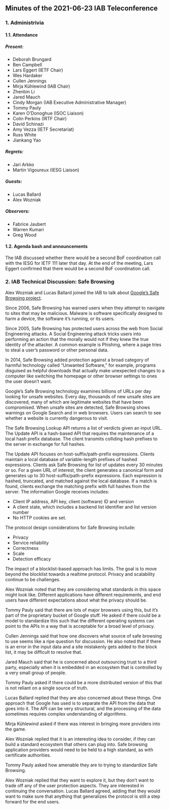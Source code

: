 
Minutes of the 2021-06-23 IAB Teleconference
--------------------------------------------


### 1. Administrivia


#### 1.1. Attendance


##### Present:


* Deborah Brungard
* Ben Campbell
* Lars Eggert (IETF Chair)
* Wes Hardaker
* Cullen Jennings
* Mirja Kühlewind (IAB Chair)
* Zhenbin Li
* Jared Mauch
* Cindy Morgan (IAB Executive Administrative Manager)
* Tommy Pauly
* Karen O’Donoghue (ISOC Liaison)
* Colin Perkins (IRTF Chair)
* David Schinazi
* Amy Vezza (IETF Secretariat)
* Russ White
* Jiankang Yao


##### Regrets:


* Jari Arkko
* Martin Vigoureux (IESG Liaison)


##### Guests:


* Lucas Ballard
* Alex Wozniak


##### Observers:


* Fabrice Jaubert
* Warren Kumari
* Greg Wood


#### 1.2. Agenda bash and announcements


The IAB discussed whether there would be a second BoF coordination call with the IESG for IETF 111 later that day. At the end of the meeting, Lars Eggert confirmed that there would be a second BoF coordination call.


### 2. IAB Technical Discussion: Safe Browsing


Alex Wozniak and Lucas Ballard joined the IAB to talk about [Google’s Safe Browsing project](https://safebrowsing.google.com/).


Since 2006, Safe Browsing has warned users when they attempt to navigate to sites that may be malicious. Malware is software specifically designed to harm a device, the software it’s running, or its users.


Since 2005, Safe Browsing has protected users across the web from Social Engineering attacks. A Social Engineering attack tricks users into performing an action that the morally would not if they knew the true identity of the attacker. A common example is Phishing, where a page tries to steal a user’s password or other personal data.


In 2014, Safe Browsing added protection against a broad category of harmful technology called “Unwanted Software,” for example, programs disguised as helpful downloads that actually make unexpected changes to a computer like switching the homepage or other browser settings to ones the user doesn’t want.


Google’s Safe Browsing technology examines billions of URLs per day looking for unsafe websites. Every day, thousands of new unsafe sites are discovered, many of which are legitimate websites that have been compromised. When unsafe sites are detected, Safe Browsing shows warnings on Google Search and in web browsers. Users can search to see whether a website is currently dangerous to visit.


The Safe Browsing Lookup API returns a list of verdicts given an input URL. The Update API is a hash-based API that requires the maintenance of a local hash prefix database. The client transmits colliding hash prefixes to the server in exchange for full hashes.


The Update API focuses on host-suffix/path-prefix expressions. Clients maintain a local database of variable-length prefixes of hashed expressions. Clients ask Safe Browsing for list of updates every 30 minutes or so. For a given URL of interest, the client generates a canonical form and generates up to 30 host-suffix/path-prefix expressions. Each expression is hashed, truncated, and matched against the local database. If a match is found, clients exchange the matching prefix with full hashes from the server. The information Google receives includes:


* Client IP address, API key, client (software) ID and version
* A client state, which includes a backend list identifier and list version number
* No HTTP cookies are set.


The protocol design considerations for Safe Browsing include:


* Privacy
* Service reliability
* Correctness
* Scale
* Detection efficacy


The impact of a blocklist-based approach has limits. The goal is to move beyond the blocklist towards a realtime protocol. Privacy and scalability continue to be challenges.


Alex Wozniak noted that they are considering what standards in this space might look like. Different applications have different requirements, and end users have different expectations about what the privacy should be.


Tommy Pauly said that there are lots of major browsers using this, but it’s part of the proprietary bucket of Google stuff. He asked if there could be a model to standardize this such that the different operating systems can point to the APIs in a way that is acceptable for a broad level of privacy.


Cullen Jennings said that how one discovers what source of safe browsing to use seems like a ripe question for discussion. He also noted that if there is an error in the input data and a site mistakenly gets added to the block list, it may be difficult to resolve that.


Jared Mauch said that he is concerned about outsourcing trust to a third party, especially when it is embedded in an ecosystem that is controlled by a very small group of people.


Tommy Pauly asked if there could be a more distributed version of this that is not reliant on a single source of truth.


Lucas Ballard replied that they are also concerned about these things. One approach that Google has used is to separate the API from the data that goes into it. The API can be very structural, and the processing of the data sometimes requires complex understanding of algorithms.


Mirja Kühlewind asked if there was interest in bringing more providers into the game.


Alex Wozniak replied that it is an interesting idea to consider, if they can build a standard ecosystem that others can plug into. Safe browsing application providers would need to be held to a high standard, as with certificate authorities.


Tommy Pauly asked how amenable they are to trying to standardize Safe Browsing.


Alex Wozniak replied that they want to explore it, but they don’t want to trade off any of the user protection aspects. They are interested in continuing the conversation. Lucas Ballard agreed, adding that they would want to make sure that anything that generalizes the protocol is still a step forward for the end users.


